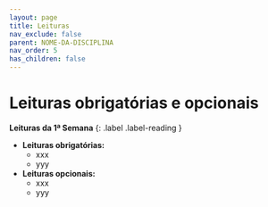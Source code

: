 ```yaml
---
layout: page
title: Leituras
nav_exclude: false
parent: NOME-DA-DISCIPLINA
nav_order: 5
has_children: false
---
```


# Leituras obrigatórias e opcionais

**Leituras da 1ª Semana**<a id="l1sem"></a>
{: .label .label-reading }

* **Leituras obrigatórias:**
  * xxx
  * yyy
* **Leituras opcionais:**
  * xxx
  * yyy
